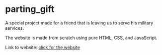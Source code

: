 # parting_gift

A special project made for a friend that is leaving us to serve his military services.

The website is made from scratch using pure HTML, CSS, and JavaScript.

Link to website:
[click for the website](http://www.infinityandbyoung.ml)

